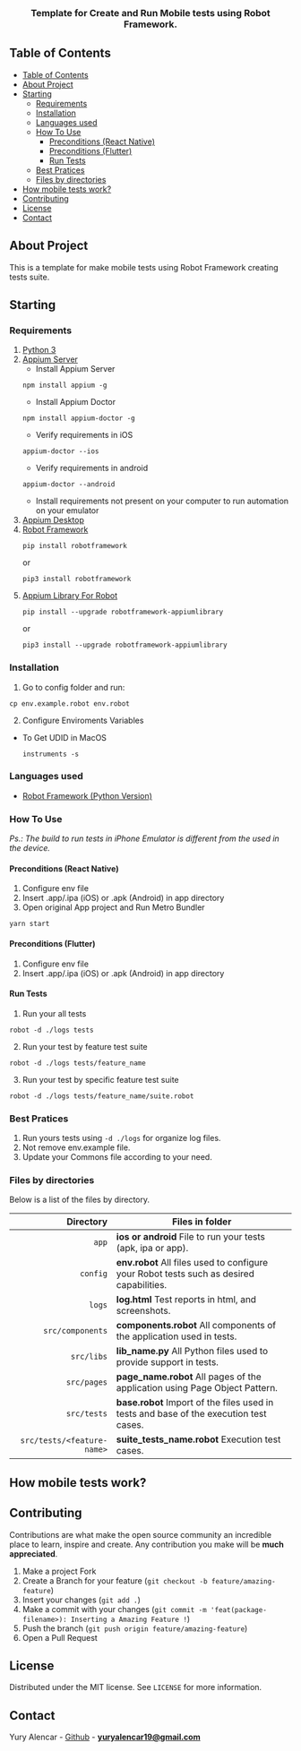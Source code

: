 <br />
<p align="center">
  <h3 align="center">Template for Create and Run Mobile tests using Robot Framework.</h3>
</p>

<!-- TABLE OF CONTENTS -->

## Table of Contents

- [Table of Contents](#table-of-contents)
- [About Project](#about-project)
- [Starting](#starting)
  - [Requirements](#requirements)
  - [Installation](#installation)
  - [Languages used](#languages-used)
  - [How To Use](#how-to-use)
    - [Preconditions (React Native)](#preconditions-react-native)
    - [Preconditions (Flutter)](#preconditions-flutter)
    - [Run Tests](#run-tests)
  - [Best Pratices](#best-pratices)
  - [Files by directories](#files-by-directories)
- [How mobile tests work?](#how-mobile-tests-work)
- [Contributing](#contributing)
- [License](#license)
- [Contact](#contact)

## About Project

This is a template for make mobile tests using Robot Framework creating tests suite.

## Starting

### Requirements

1. [Python 3](https://www.python.org/downloads/)
2. [Appium Server](https://github.com/appium/appium-desktop)
    * Install Appium Server
    ```
    npm install appium -g
    ```
    * Install Appium Doctor
    ```
    npm install appium-doctor -g
    ```
    * Verify requirements in iOS
    ```
    appium-doctor --ios
    ```
    * Verify requirements in android
    ```
    appium-doctor --android
    ```
    * Install requirements not present on your computer to run automation on your emulator
3. [Appium Desktop](https://github.com/appium/appium-desktop)
4. [Robot Framework](https://robotframework.org/)
    ```
    pip install robotframework
    ```
    or
    ```
    pip3 install robotframework
    ```
5. [Appium Library For Robot](https://github.com/serhatbolsu/robotframework-appiumlibrary)
    ```
    pip install --upgrade robotframework-appiumlibrary
    ```
    or
    ```
    pip3 install --upgrade robotframework-appiumlibrary
    ```

### Installation

1. Go to config folder and run:
  ```
  cp env.example.robot env.robot
  ```
2. Configure Enviroments Variables
  * To Get UDID in MacOS
    ```
    instruments -s
    ```

### Languages used

- [Robot Framework (Python Version)](https://robotframework.org/)

### How To Use

_Ps.: The build to run tests in iPhone Emulator is different from the used in the device._

#### Preconditions (React Native)
1. Configure env file
2. Insert .app/.ipa (iOS) or .apk (Android) in app directory
3. Open original App project and Run Metro Bundler
```
yarn start
```

#### Preconditions (Flutter)
1. Configure env file
2. Insert .app/.ipa (iOS) or .apk (Android) in app directory

#### Run Tests

1. Run your all tests
```
robot -d ./logs tests
```

2. Run your test by feature test suite
```
robot -d ./logs tests/feature_name
```

3. Run your test by specific feature test suite
```
robot -d ./logs tests/feature_name/suite.robot
```

### Best Pratices

1. Run yours tests using `-d ./logs` for organize log files.
2. Not remove env.example file.
3. Update your Commons file according to your need.

### Files by directories

Below is a list of the files by directory.

|               Directory | Files in folder                                                               |
| ----------------------: | ----------------------------------------------------------------------------- |
|                   `app` | **ios or android** File to run your tests (apk, ipa or app).   |
|                `config` | **env.robot** All files used to configure your Robot tests such as desired capabilities.  |
|                  `logs` | **log.html** Test reports in html, and screenshots.  |
|        `src/components` | **components.robot** All components of the application used in tests.  |
|              `src/libs` | **lib_name.py** All Python files used to provide support in tests.  |
|             `src/pages` | **page_name.robot** All pages of the application using Page Object Pattern.  |
|             `src/tests` | **base.robot** Import of the files used in tests and base of the execution test cases.   |
| `src/tests/<feature-name>` | **suite_tests_name.robot** Execution test cases.   |

## How mobile tests work?



## Contributing

Contributions are what make the open source community an incredible place to learn, inspire and create. Any contribution you make will be **much appreciated**.
1. Make a project Fork
2. Create a Branch for your feature (`git checkout -b feature/amazing-feature`)
3. Insert your changes (`git add .`)
4. Make a commit with your changes (`git commit -m 'feat(package-filename>): Inserting a Amazing Feature !`)
5. Push the branch (`git push origin feature/amazing-feature`)
6. Open a Pull Request

## License

Distributed under the MIT license. See `LICENSE` for more information.

## Contact

Yury Alencar - [Github](https://github.com/yuryalencar) - **yuryalencar19@gmail.com**
